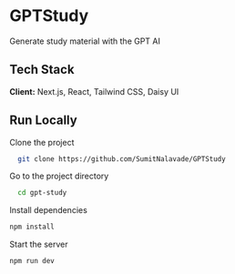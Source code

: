 # GPTStudy

Generate study material with the GPT AI

## Tech Stack

**Client:** Next.js, React, Tailwind CSS, Daisy UI

 
## Run Locally  
Clone the project  

~~~bash  
  git clone https://github.com/SumitNalavade/GPTStudy
~~~

Go to the project directory  

~~~bash  
  cd gpt-study
~~~

Install dependencies  

~~~bash  
npm install
~~~

Start the server  

~~~bash  
npm run dev
~~~  
